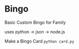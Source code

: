 # Bingo
Basic Custom Bingo for Family

uses python -> json -> node.js

Make a Bingo Card
```python card.py```


